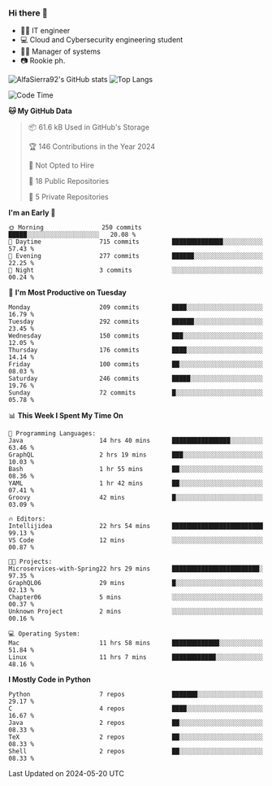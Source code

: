 ### Hi there 👋
- 👨‍💻 IT engineer
- 💻 Cloud and Cybersecurity engineering student
- 👨‍💼 Manager of systems
- 📷 Rookie ph.


![AlfaSierra92's GitHub stats](https://github-readme-stats.vercel.app/api?username=AlfaSierra92&theme=nord)
![Top Langs](https://github-readme-stats.vercel.app/api/top-langs/?username=AlfaSierra92&theme=nord&layout=compact)

<!--START_SECTION:waka-->
![Code Time](http://img.shields.io/badge/Code%20Time-112%20hrs%2057%20mins-blue)

**🐱 My GitHub Data** 

> 📦 61.6 kB Used in GitHub's Storage 
 > 
> 🏆 146 Contributions in the Year 2024
 > 
> 🚫 Not Opted to Hire
 > 
> 📜 18 Public Repositories 
 > 
> 🔑 5 Private Repositories 
 > 
**I'm an Early 🐤** 

```text
🌞 Morning                250 commits         █████░░░░░░░░░░░░░░░░░░░░   20.08 % 
🌆 Daytime                715 commits         ██████████████░░░░░░░░░░░   57.43 % 
🌃 Evening                277 commits         ██████░░░░░░░░░░░░░░░░░░░   22.25 % 
🌙 Night                  3 commits           ░░░░░░░░░░░░░░░░░░░░░░░░░   00.24 % 
```
📅 **I'm Most Productive on Tuesday** 

```text
Monday                   209 commits         ████░░░░░░░░░░░░░░░░░░░░░   16.79 % 
Tuesday                  292 commits         ██████░░░░░░░░░░░░░░░░░░░   23.45 % 
Wednesday                150 commits         ███░░░░░░░░░░░░░░░░░░░░░░   12.05 % 
Thursday                 176 commits         ████░░░░░░░░░░░░░░░░░░░░░   14.14 % 
Friday                   100 commits         ██░░░░░░░░░░░░░░░░░░░░░░░   08.03 % 
Saturday                 246 commits         █████░░░░░░░░░░░░░░░░░░░░   19.76 % 
Sunday                   72 commits          █░░░░░░░░░░░░░░░░░░░░░░░░   05.78 % 
```


📊 **This Week I Spent My Time On** 

```text
💬 Programming Languages: 
Java                     14 hrs 40 mins      ████████████████░░░░░░░░░   63.46 % 
GraphQL                  2 hrs 19 mins       ███░░░░░░░░░░░░░░░░░░░░░░   10.03 % 
Bash                     1 hr 55 mins        ██░░░░░░░░░░░░░░░░░░░░░░░   08.36 % 
YAML                     1 hr 42 mins        ██░░░░░░░░░░░░░░░░░░░░░░░   07.41 % 
Groovy                   42 mins             █░░░░░░░░░░░░░░░░░░░░░░░░   03.09 % 

🔥 Editors: 
Intellijidea             22 hrs 54 mins      █████████████████████████   99.13 % 
VS Code                  12 mins             ░░░░░░░░░░░░░░░░░░░░░░░░░   00.87 % 

🐱‍💻 Projects: 
Microservices-with-Spring22 hrs 29 mins      ████████████████████████░   97.35 % 
GraphQL06                29 mins             █░░░░░░░░░░░░░░░░░░░░░░░░   02.13 % 
Chapter06                5 mins              ░░░░░░░░░░░░░░░░░░░░░░░░░   00.37 % 
Unknown Project          2 mins              ░░░░░░░░░░░░░░░░░░░░░░░░░   00.16 % 

💻 Operating System: 
Mac                      11 hrs 58 mins      █████████████░░░░░░░░░░░░   51.84 % 
Linux                    11 hrs 7 mins       ████████████░░░░░░░░░░░░░   48.16 % 
```

**I Mostly Code in Python** 

```text
Python                   7 repos             ███████░░░░░░░░░░░░░░░░░░   29.17 % 
C                        4 repos             ████░░░░░░░░░░░░░░░░░░░░░   16.67 % 
Java                     2 repos             ██░░░░░░░░░░░░░░░░░░░░░░░   08.33 % 
TeX                      2 repos             ██░░░░░░░░░░░░░░░░░░░░░░░   08.33 % 
Shell                    2 repos             ██░░░░░░░░░░░░░░░░░░░░░░░   08.33 % 
```




 Last Updated on 2024-05-20 UTC
<!--END_SECTION:waka-->

<!--
**AlfaSierra92/AlfaSierra92** is a ✨ _special_ ✨ repository because its `README.md` (this file) appears on your GitHub profile.

Here are some ideas to get you started:

- 🔭 I’m currently working on ...
- 🌱 I’m currently learning ...
- 👯 I’m looking to collaborate on ...
- 🤔 I’m looking for help with ...
- 💬 Ask me about ...
- 📫 How to reach me: ...
- 😄 Pronouns: ...
- ⚡ Fun fact: ...
-->
